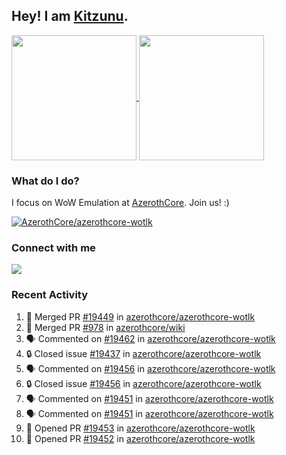 ## Hey! I am [Kitzunu](https://Github.com/Kitzunu).

<!--
[![Kitzunu's Github stats](https://github-readme-stats.vercel.app/api?username=kitzunu&theme=github_dark&show_icons=true&number_format=long)](https://github.com/Kitzunu)

[![Kitzunu's Language stats](https://github-readme-stats.vercel.app/api/top-langs/?username=Kitzunu&layout=donut&theme=github_dark)](https://github.com/Kitzunu)
-->

<a href="https://github.com/Kitzunu">
  <img height=200 align="center" src="https://github-readme-stats.vercel.app/api?username=kitzunu&theme=github_dark&show_icons=true&number_format=long" />
</a>
<a href="https://github.com/Kitzunu">
  <img height=200 align="center" src="https://github-readme-stats.vercel.app/api/top-langs/?username=Kitzunu&layout=donut&theme=github_dark" />
</a>

### What do I do?

I focus on WoW Emulation at [AzerothCore](https://github.com/AzerothCore). Join us! :)

[![AzerothCore/azerothcore-wotlk](https://github-readme-stats.vercel.app/api/pin/?username=AzerothCore&repo=azerothcore-wotlk&theme=github_dark&show_owner=true)](https://github.com/azerothcore/azerothcore-wotlk)

### Connect with me
[![](https://img.shields.io/badge/AzerothCore%20Discord-Connect%20with%20me!-green)](https://discord.com/invite/gkt4y2x)

### Recent Activity

<!--START_SECTION:activity-->
1. 🎉 Merged PR [#19449](https://github.com/azerothcore/azerothcore-wotlk/pull/19449) in [azerothcore/azerothcore-wotlk](https://github.com/azerothcore/azerothcore-wotlk)
2. 🎉 Merged PR [#978](https://github.com/azerothcore/wiki/pull/978) in [azerothcore/wiki](https://github.com/azerothcore/wiki)
3. 🗣 Commented on [#19462](https://github.com/azerothcore/azerothcore-wotlk/pull/19462#issuecomment-2242283907) in [azerothcore/azerothcore-wotlk](https://github.com/azerothcore/azerothcore-wotlk)
4. 🔒 Closed issue [#19437](https://github.com/azerothcore/azerothcore-wotlk/issues/19437) in [azerothcore/azerothcore-wotlk](https://github.com/azerothcore/azerothcore-wotlk)
5. 🗣 Commented on [#19456](https://github.com/azerothcore/azerothcore-wotlk/issues/19456#issuecomment-2241620653) in [azerothcore/azerothcore-wotlk](https://github.com/azerothcore/azerothcore-wotlk)
6. 🔒 Closed issue [#19456](https://github.com/azerothcore/azerothcore-wotlk/issues/19456) in [azerothcore/azerothcore-wotlk](https://github.com/azerothcore/azerothcore-wotlk)
7. 🗣 Commented on [#19451](https://github.com/azerothcore/azerothcore-wotlk/pull/19451#issuecomment-2241324130) in [azerothcore/azerothcore-wotlk](https://github.com/azerothcore/azerothcore-wotlk)
8. 🗣 Commented on [#19451](https://github.com/azerothcore/azerothcore-wotlk/pull/19451#issuecomment-2241196922) in [azerothcore/azerothcore-wotlk](https://github.com/azerothcore/azerothcore-wotlk)
9. 💪 Opened PR [#19453](https://github.com/azerothcore/azerothcore-wotlk/pull/19453) in [azerothcore/azerothcore-wotlk](https://github.com/azerothcore/azerothcore-wotlk)
10. 💪 Opened PR [#19452](https://github.com/azerothcore/azerothcore-wotlk/pull/19452) in [azerothcore/azerothcore-wotlk](https://github.com/azerothcore/azerothcore-wotlk)
<!--END_SECTION:activity-->
